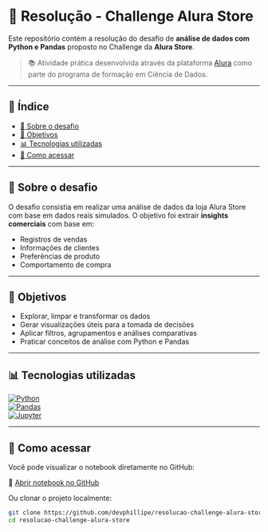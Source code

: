 # 🛒 Resolução - Challenge Alura Store

Este repositório contém a resolução do desafio de **análise de dados com Python e Pandas** proposto no Challenge da **Alura Store**.

> 📚 Atividade prática desenvolvida através da plataforma [Alura](https://www.alura.com.br/) como parte do programa de formação em Ciência de Dados.

---

## 🔖 Índice

- [🧠 Sobre o desafio](#-sobre-o-desafio)
- [📌 Objetivos](#-objetivos)
- [📊 Tecnologias utilizadas](#-tecnologias-utilizadas)
- [📂 Como acessar](#-como-acessar)

---

## 🧠 Sobre o desafio

O desafio consistia em realizar uma análise de dados da loja Alura Store com base em dados reais simulados. O objetivo foi extrair **insights comerciais** com base em:

- Registros de vendas
- Informações de clientes
- Preferências de produto
- Comportamento de compra

---

## 📌 Objetivos

- Explorar, limpar e transformar os dados
- Gerar visualizações úteis para a tomada de decisões
- Aplicar filtros, agrupamentos e análises comparativas
- Praticar conceitos de análise com Python e Pandas

---

## 📊 Tecnologias utilizadas

[![Python](https://img.shields.io/badge/Python-3776AB?style=for-the-badge&logo=python&logoColor=white)](https://www.python.org)  
[![Pandas](https://img.shields.io/badge/Pandas-150458?style=for-the-badge&logo=pandas&logoColor=white)](https://pandas.pydata.org)  
[![Jupyter](https://img.shields.io/badge/Jupyter-F37626?style=for-the-badge&logo=jupyter&logoColor=white)](https://jupyter.org)

---

## 📂 Como acessar

Você pode visualizar o notebook diretamente no GitHub:

🔗 [Abrir notebook no GitHub](https://github.com/devphillipe/resolucao-challenge-alura-store/blob/main/Resolu%C3%A7%C3%A3o_Challenge_Alura_Store.ipynb)

Ou clonar o projeto localmente:

```bash
git clone https://github.com/devphillipe/resolucao-challenge-alura-store.git
cd resolucao-challenge-alura-store
